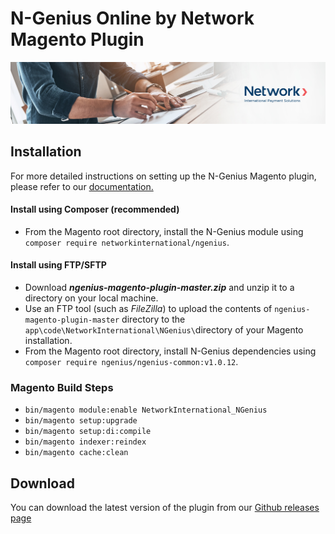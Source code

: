 # N-Genius Online by Network Magento Plugin

![Banner](assets/banner.jpeg)

## Installation

For more detailed instructions on setting up the N-Genius Magento plugin, please refer to
our [documentation.](https://docs.ngenius-payments.com/docs/magento-245)

#### Install using Composer (recommended)

- From the Magento root directory, install the N-Genius module
  using ```composer require networkinternational/ngenius```.

#### Install using FTP/SFTP

- Download ***ngenius-magento-plugin-master.zip*** and unzip it to a directory on your local machine.
- Use an FTP tool (such as *FileZilla*) to upload the contents of ```ngenius-magento-plugin-master``` directory to
  the ```app\code\NetworkInternational\NGenius\```directory of your Magento installation.
- From the Magento root directory, install N-Genius dependencies
  using ```composer require ngenius/ngenius-common:v1.0.12```.

### Magento Build Steps

- ```bin/magento module:enable NetworkInternational_NGenius```
- ```bin/magento setup:upgrade```
- ```bin/magento setup:di:compile```
- ```bin/magento indexer:reindex```
- ```bin/magento cache:clean```

## Download

You can download the latest version of the plugin from
our [Github releases page](https://github.com/network-international/ngenius-magento-plugin/releases)
